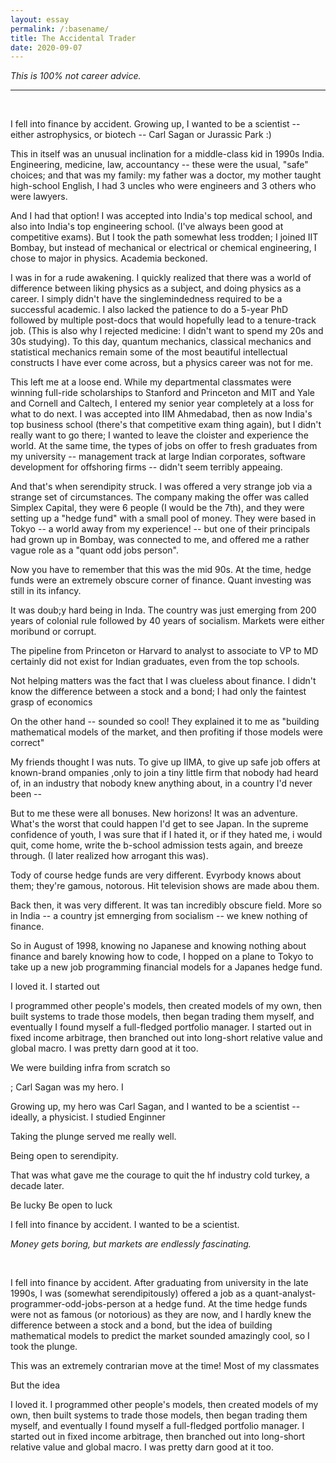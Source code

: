 ```yaml
---
layout: essay
permalink: /:basename/
title: The Accidental Trader
date: 2020-09-07
---
```


*This is 100% not career advice.*

----

<br/>

I fell into finance by accident.  Growing up, I wanted to be a scientist -- either astrophysics, or biotech -- Carl Sagan or Jurassic Park :)

This in itself was an unusual inclination for a middle-class kid in 1990s India.  Engineering, medicine, law, accountancy -- these were the usual, "safe" choices; and that was my family: my father was a doctor, my mother taught high-school English, I had 3 uncles who were engineers and 3 others who were lawyers.  

And I had that option!  I was accepted into India's top medical school, and also into India's top engineering school.  (I've always been good at competitive exams).  But I took the path somewhat less trodden; I joined IIT Bombay, but instead of mechanical or electrical or chemical engineering, I chose to major in physics.  Academia beckoned.

I was in for a rude awakening.  I quickly realized that there was a world of difference between liking physics as a subject, and doing physics as a career.  I simply didn't have the singlemindedness required to be a successful academic.  I also lacked the patience to do a 5-year PhD followed by multiple post-docs that would hopefully lead to a tenure-track job.  (This is also why I rejected medicine: I didn't want to spend my 20s and 30s studying).  To this day, quantum mechanics, classical mechanics and statistical mechanics remain some of the most beautiful intellectual constructs I have ever come across, but a physics career was not for me.

This left me at a loose end.  While my departmental classmates were winning full-ride scholarships to Stanford and Princeton and MIT and Yale and Cornell and Caltech, I entered my senior year completely at a loss for what to do next.  I was accepted into IIM Ahmedabad, then as now India's top business school (there's that competitive exam thing again), but I didn't really want to go there;  I wanted to leave the cloister and experience the world.  At the same time, the types of jobs on offer to fresh graduates from my university -- management track at large Indian corporates, software development for offshoring firms -- didn't seem terribly appeaing.


And that's when serendipity struck.  I was offered a very strange job via a strange set of circumstances.  The company making the offer was called Simplex Capital, they were 6 people (I would be the 7th), and they were setting up a "hedge fund" with a small pool of money.  They were based in Tokyo -- a world away from my experience! -- but one of their principals had grown up in Bombay, was connected to me, and offered me a rather vague role as a "quant odd jobs person".  

Now you have to remember that this was the mid 90s.  At the time, hedge funds were an extremely obscure corner of finance.  Quant investing was still in its infancy.  

It was doub;y hard being in Inda.  The country was just emerging from 200 years of colonial rule followed by 40 years of socialism.  Markets were either moribund or corrupt.

The pipeline from Princeton or Harvard to analyst to associate to VP to MD certainly did not exist for Indian graduates, even from the top schools. 

Not helping matters was the fact that I was clueless about finance.  I didn't know the difference between a stock and a bond; I had only the faintest grasp of economics

On the other hand --  sounded so cool!  They explained it to me as "building mathematical models of the market, and then profiting if those models were correct"

My friends thought I was nuts.  To give up IIMA, to give up safe job offers at known-brand ompanies ,only to join a tiny little firm that nobody had heard of, in an industry that nobody knew anything about, in a country I'd never been -- 

But to me these were all bonuses.  New horizons!  It was an adventure.  What's the worst that could happen  I'd get to see Japan.  In the supreme confidence of youth, I was sure that if I hated it, or if they hated me, i would quit, come home, write the b-school admission tests again, and breeze through.  (I later realized how arrogant this was).

Tody of course hedge funds are very different.  Evyrbody knows about them; they're gamous, notorous.  Hit television shows are made abou them.  

Back then, it was very different.  It was tan incredibly obscure field.  More so in India -- a country jst emnerging from socialism -- we knew nothing of finance.

So in August of 1998, knowing no Japanese and knowing nothing about finance and barely knowing how to code, I hopped on a plane to Tokyo to take up a new job programming financial models for a Japanes hedge fund. 



I loved it.  I started out 

I programmed other people's models, then created models of my own, then built systems to trade those models, then began trading them myself, and eventually I found myself a full-fledged portfolio manager.  I started out in fixed income arbitrage, then branched out into long-short relative value and global macro.  I was pretty darn good at it too.


We were building infra from scratch so


; Carl Sagan was my hero.  I 

Growing up, my hero was Carl Sagan, and I wanted to be a scientist -- ideally, a physicist.  I studied Enginner



Taking the plunge served me really well.

Being open to serendipity. 

That was what gave me the courage to quit the hf industry cold turkey, a decade later.



Be lucky
Be open to luck























I fell into finance by accident.  I wanted to be a scientist. 

*Money gets boring, but markets are endlessly fascinating.*

<br/>


I fell into finance by accident.  After graduating from university in the late 1990s, I was (somewhat serendipitously) offered a job as a quant-analyst-programmer-odd-jobs-person at a hedge fund.  At the time hedge funds were not as famous (or notorious) as they are now, and I hardly knew the difference between a stock and a bond, but the idea of building mathematical models to predict the market sounded amazingly cool, so I took the plunge.

This was an extremely contrarian move at the time!  Most of my classmates 

But the idea 

I loved it.  I programmed other people's models, then created models of my own, then built systems to trade those models, then began trading them myself, and eventually I found myself a full-fledged portfolio manager.  I started out in fixed income arbitrage, then branched out into long-short relative value and global macro.  I was pretty darn good at it too.
